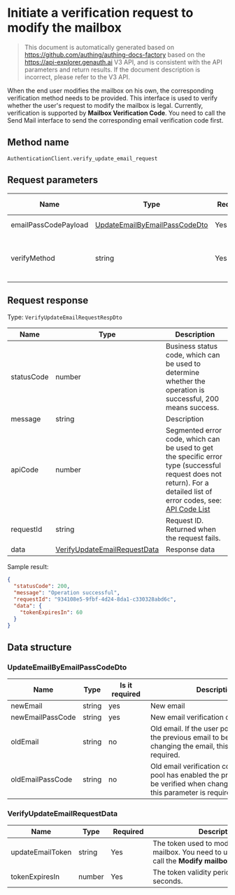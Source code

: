 # Initiate a verification request to modify the mailbox

<!--
Warning⚠️:
Do not modify this document directly,
https://github.com/Authing/authing-docs-factory
Use this project to generate
-->

<LastUpdated />

> This document is automatically generated based on https://github.com/authing/authing-docs-factory based on the https://api-explorer.genauth.ai V3 API, and is consistent with the API parameters and return results. If the document description is incorrect, please refer to the V3 API.

When the end user modifies the mailbox on his own, the corresponding verification method needs to be provided. This interface is used to verify whether the user's request to modify the mailbox is legal. Currently, verification is supported by **Mailbox Verification Code**. You need to call the Send Mail interface to send the corresponding email verification code first.

## Method name

`AuthenticationClient.verify_update_email_request`

## Request parameters

| Name                 | Type                                                                       | <div style="width:80px">Required</div> | Default value | <div style="width:300px">Description</div>                                                                                                                                     | <div style="width:200px"></div>Sample value</div> |
| -------------------- | -------------------------------------------------------------------------- | -------------------------------------- | ------------- | ------------------------------------------------------------------------------------------------------------------------------------------------------------------------------ | ------------------------------------------------- |
| emailPassCodePayload | <a href="#UpdateEmailByEmailPassCodeDto">UpdateEmailByEmailPassCodeDto</a> | Yes                                    | -             | Data verified using email verification code                                                                                                                                    |                                                   |
| verifyMethod         | string                                                                     | Yes                                    | -             | Modify the verification method used by the current email:<br>- `EMAIL_PASSCODE`: Verify by email verification code, currently only this verification method is supported. <br> | `EMAIL_PASSCODE`                                  |

## Request response

Type: `VerifyUpdateEmailRequestRespDto`

| Name       | Type                                                                     | Description                                                                                                                                                                                                                                                                                                                                  |
| ---------- | ------------------------------------------------------------------------ | -------------------------------------------------------------------------------------------------------------------------------------------------------------------------------------------------------------------------------------------------------------------------------------------------------------------------------------------- |
| statusCode | number                                                                   | Business status code, which can be used to determine whether the operation is successful, 200 means success.                                                                                                                                                                                                                                 |
| message    | string                                                                   | Description                                                                                                                                                                                                                                                                                                                                  |
| apiCode    | number                                                                   | Segmented error code, which can be used to get the specific error type (successful request does not return). For a detailed list of error codes, see: [API Code List](https://api-explorer.genauth.ai/?tag=group/%E5%BC%80%E5%8F%91%E5%87%86%E5%A4%87#tag/%E5%BC%80%E5%8F%91%E5%87%86%E5%A4%87/%E9%94%99%E8%AF%AF%E5%A4%84%E7%90%86/apiCode) |
| requestId  | string                                                                   | Request ID. Returned when the request fails.                                                                                                                                                                                                                                                                                                 |
| data       | <a href="#VerifyUpdateEmailRequestData">VerifyUpdateEmailRequestData</a> | Response data                                                                                                                                                                                                                                                                                                                                |

Sample result:

```json
{
  "statusCode": 200,
  "message": "Operation successful",
  "requestId": "934108e5-9fbf-4d24-8da1-c330328abd6c",
  "data": {
    "tokenExpiresIn": 60
  }
}
```

## Data structure

### <a id="UpdateEmailByEmailPassCodeDto"></a> UpdateEmailByEmailPassCodeDto

| Name             | Type   | <div style="width:80px">Is it required</div> | <div style="width:300px">Description</div>                                                                                                       | <div style="width:200px">Sample value</div> |
| ---------------- | ------ | -------------------------------------------- | ------------------------------------------------------------------------------------------------------------------------------------------------ | ------------------------------------------- |
| newEmail         | string | yes                                          | New email                                                                                                                                        | `new@example.com`                           |
| newEmailPassCode | string | yes                                          | New email verification code                                                                                                                      | `123456`                                    |
| oldEmail         | string | no                                           | Old email. If the user pool has enabled the previous email to be verified when changing the email, this parameter is required.                   | `old@example.com`                           |
| oldEmailPassCode | string | no                                           | Old email verification code. If the user pool has enabled the previous email to be verified when changing the email, this parameter is required. | `123456`                                    |

### <a id="VerifyUpdateEmailRequestData"></a> VerifyUpdateEmailRequestData

| Name             | Type   | <div style="width:80px">Required</div> | <div style="width:300px">Description</div>                                                                         | <div style="width:200px">Sample value</div> |
| ---------------- | ------ | -------------------------------------- | ------------------------------------------------------------------------------------------------------------------ | ------------------------------------------- |
| updateEmailToken | string | Yes                                    | The token used to modify the current mailbox. You need to use this token to call the **Modify mailbox** interface. |                                             |
| tokenExpiresIn   | number | Yes                                    | The token validity period, which is 60 seconds.                                                                    | `60`                                        |
